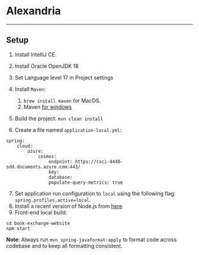 # Alexandria
<hr>

## Setup
1. Install IntelliJ CE.
2. Install Oracle OpenJDK 18
3. Set Language level 17 in Project settings
4. Install `Maven`:
   1. `brew install maven` for MacOS.
   2. Maven [for windows](https://mkyong.com/maven/how-to-install-maven-in-windows/)
 
5. Build the project: `mvn clean install`

6. Create a file named `application-local.yml`:
```
spring:
    cloud:
        azure:
            cosmos:
                endpoint: https://csci-4440-sdd.documents.azure.com:443/
                key: 
                database:
                populate-query-metrics: true
```

7. Set application run configuration to `local` using the following flag: `spring.profiles.active=local`. 
8. Install a recent version of Node.js from [here](https://nodejs.org/en/download/).
9. Front-end local build: 
```
cd book-exchange-website
npm start
```

**Note**: Always run `mvn spring-javaformat:apply` to format code across codebase and to keep all formatting consistent.